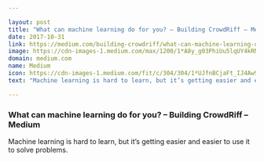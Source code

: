 ```yaml
---

layout: post
title: "What can machine learning do for you? – Building CrowdRiff – Medium"
date: 2017-10-31
link: https://medium.com/building-crowdriff/what-can-machine-learning-do-for-you-7eabf2562c4?source=rss------machine_learning-5
image: https://cdn-images-1.medium.com/max/1200/1*A8y_g03PhiUu5lqUY4kRNg.jpeg
domain: medium.com
name: Medium
icon: https://cdn-images-1.medium.com/fit/c/304/304/1*UJfnBCjaFt_IJ4Aw9JiSWg.png
text: "Machine learning is hard to learn, but it’s getting easier and easier to use it to solve problems."

---
```


### What can machine learning do for you? – Building CrowdRiff – Medium

Machine learning is hard to learn, but it’s getting easier and easier to use it to solve problems.